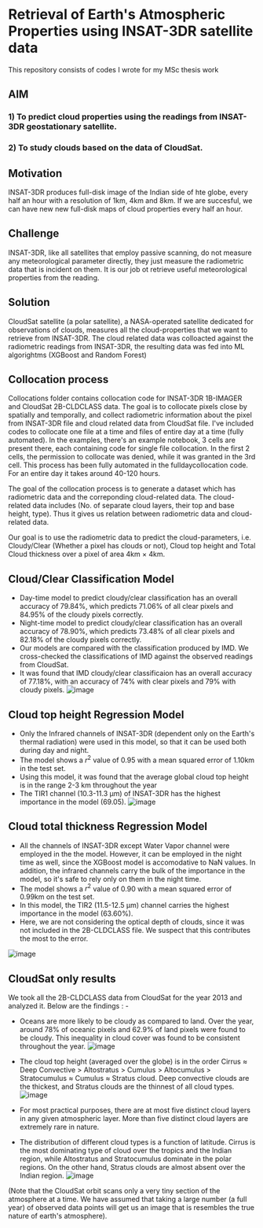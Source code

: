 # Retrieval of Earth's Atmospheric Properties using INSAT-3DR satellite data
This repository consists of codes I wrote for my MSc thesis work

## AIM
### 1) To predict cloud properties using the readings from INSAT-3DR geostationary satellite. <br>
### 2) To study clouds based on the data of CloudSat.

## Motivation
INSAT-3DR produces full-disk image of the Indian side of hte globe, every half an hour with a resolution of 1km, 4km and 8km. If we are succesful, we can have new new full-disk maps of cloud properties every half an hour.

## Challenge
INSAT-3DR, like all satellites that employ passive scanning, do not measure any meteorological parameter directly, they just measure the radiometric data that is incident on them. It is our job ot retrieve useful meteorological properties from the reading.

## Solution 
CloudSat satellite (a polar satellite), a NASA-operated satellite dedicated for observations of clouds, measures all the cloud-properties that we want to retrieve from INSAT-3DR. The cloud related data was colloacted against the radiometric readings from INSAT-3DR, the resulting data was fed into ML algorightms (XGBoost and Random Forest)

## Collocation process
Collocations folder contains collocation code for INSAT-3DR 1B-IMAGER and CloudSat 2B-CLDCLASS data. The goal is to collocate pixels close by spatially and temporally, 
and collect radiometric information about the pixel from INSAT-3DR file and cloud related data from CloudSat file. I've included codes to collocate one file at a time
and files of entire day at a time (fully automated). In the examples, there's an example notebook, 3 cells are present there, each containing code for single file collocation.
In the first 2 cells, the permission to collocate was denied, while it was granted in the 3rd cell. This process has been fully automated in the fulldaycollocation code. For an entire day it takes around 40-120 hours. 

The goal of the collocation process is to generate a dataset which has radiometric data and the correponding cloud-related data. The cloud-related data includes (No. of separate cloud layers, their top and base height, type). Thus it gives us relation between radiometric data and cloud-related data.

Our goal is to use the radiometric data to predict the cloud-parameters, i.e. Cloudy/Clear (Whether a pixel has clouds or not), Cloud top height and Total Cloud thickness over a pixel of area 4km × 4km.

## Cloud/Clear Classification Model

- Day-time model to predict cloudy/clear classification has an overall accuracy of 79.84%, which predicts 71.06% of all clear pixels and 84.95% of the cloudy pixels correctly.
- Night-time model to predict cloudy/clear classification has an overall accuracy of 78.90%, which predicts 73.48% of all clear pixels and 82.18% of the cloudy pixels correctly.
- Our models are compared with the classification produced by IMD. We cross-checked the classifications of IMD against the observed readings from CloudSat.
- It was found that IMD cloudy/clear classificaion has an overall accuracy of 77.18%, with an accuracy of 74% with clear pixels and 79% with cloudy pixels.
 ![image](https://github.com/DebasishDhal/Thesis_Repository/assets/31160148/f3910a26-e154-4a48-916e-9d12faba611d)

## Cloud top height Regression Model

- Only the Infrared channels of INSAT-3DR (dependent only on the Earth's thermal radiation) were used in this model, so that it can be used both during day and night.
- The model shows a $r^2$ value of 0.95 with a mean squared error of 1.10km in the test set.
- Using this model, it was found that the average global cloud top height is in the range 2-3 km throughout the year
- The TIR1 channel (10.3-11.3 μm) of INSAT-3DR has the highest importance in the model (69.05).
 ![image](https://github.com/DebasishDhal/Thesis_Repository/assets/31160148/c6da8900-76fb-4e8b-bb0c-7f862da816d6)

## Cloud total thickness Regression Model

- All the channels of INSAT-3DR except Water Vapor channel were employed in the the model. However, it can be employed in the night time as well, since the XGBoost model is accomodative to NaN values. In addition, the infrared channels carry the bulk of the importance in the model, so it's safe to rely only on them in the night time.
- The model shows a $r^2$ value of 0.90 with a mean squared error of 0.99km on the test set.
- In this model, the TIR2 (11.5-12.5 μm) channel carries the highest importance in the model (63.60%).
- Here, we are not considering the optical depth of clouds, since it was not included in the 2B-CLDCLASS file. We suspect that this contributes the most to the error.

 ![image](https://github.com/DebasishDhal/Thesis_Repository/assets/31160148/dcfe2475-2c2f-43d9-9533-c84374d4fa08)

## CloudSat only results 
We took all the 2B-CLDCLASS data from CloudSat for the year 2013 and analyzed it. Below are the findings : -

- Oceans are more likely to be cloudy as compared to land. Over the year, around 78% of oceanic pixels and 62.9% of land pixels were found to be cloudy. This inequality in cloud cover was found to be consistent throughout the year.
 ![image](https://github.com/DebasishDhal/Thesis_Repository/assets/31160148/c337c6be-32f9-45f6-8f39-50059e6454e3)

- The cloud top height (averaged over the globe) is in the order Cirrus ≈ Deep
Convective > Altostratus > Cumulus > Altocumulus > Stratocumulus ≈ Cumulus ≈ Stratus cloud. Deep convective clouds are the thickest, and Stratus clouds are the thinnest of all cloud types.
![image](https://github.com/DebasishDhal/Thesis_Repository/assets/31160148/de19cfdd-cc2f-4e2e-93a6-260500357bf7)

- For most practical purposes, there are at most five distinct cloud layers in any given atmospheric layer. More than five distinct cloud layers are extremely rare in nature.
- The distribution of different cloud types is a function of latitude. Cirrus is the most dominating type of cloud over the tropics and the Indian region, while Altostratus and Stratocumulus dominate in the polar regions. On the other hand, Stratus clouds are almost absent over the Indian region.
![image](https://github.com/DebasishDhal/Thesis_Repository/assets/31160148/78599f8a-d075-4e37-9c45-3d8d4996ec24)

(Note that the CloudSat orbit scans only a very tiny section of the atmosphere at a time. We have assumed that taking a large number (a full year) of observed data points will get us an image that is resembles the true nature of earth's atmosphere).


